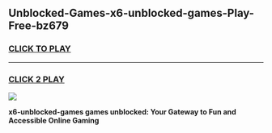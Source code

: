 
## Unblocked-Games-x6-unblocked-games-Play-Free-bz679
<h3>
<a href="https://premium76.site?title=x6-unblocked-games&ref=22A">CLICK TO PLAY</a></h3>
<hr>

<h3>
<a href="https://premium76.site?title=x6-unblocked-games&ref=22A">CLICK 2 PLAY</a>
  
</h3>

<a href="https://premium76.site?title=x6-unblocked-games&ref=22A"><img src="https://clearcache.store/games.png"></a>


**x6-unblocked-games games unblocked: Your Gateway to Fun and Accessible Online Gaming**
